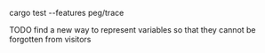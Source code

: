 cargo test --features peg/trace

TODO find a new way to represent variables so that they cannot be forgotten from visitors